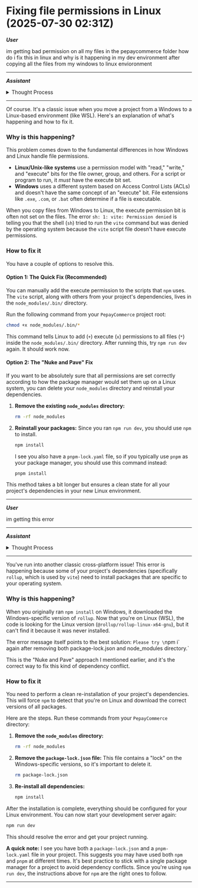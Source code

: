 <!-- Generated by SpecStory -->

# Fixing file permissions in Linux (2025-07-30 02:31Z)

_**User**_

im getting bad permission on all my files in the pepaycommerce folder how do i fix this in linux and why is it happening in my dev environment after copying all the files from my windows to linux envioronment 

---

_**Assistant**_

<think><details><summary>Thought Process</summary>**Debugging Permission Issues**

I've been focusing on the "Permission denied" error when running `npm run dev`. It seems this is occurring in a Linux environment after file transfer from a Windows system. My initial thoughts are leaning towards file permissions discrepancies being the root cause. Further investigation is needed to pinpoint the exact permissions that require adjustment, particularly related to executable flags. I'm exploring common solutions for dealing with this, such as using `chmod` to modify file access, and considering other relevant environment configurations.


**Troubleshooting Permission Discrepancies**

I've been thinking about the permission issue in more detail. Specifically, `vite` doesn't have execute permission after a file transfer from Windows. The shift to a *nix environment shows that Windows and Linux have different permission models. The executable bit is often lost. I'm considering using `chmod +x` to add the execute permission to scripts in `node_modules/.bin/`, as a fix.


**Understanding Permission Differences**

I've been examining the different permission models between Windows and Linux to clarify the issue. The crux of the problem lies in how executable flags are handled during the file transfer. I now see the root cause: the discrepancies in Windows and Linux file permission schemes. When files are copied, the execute bit necessary for Linux scripts gets lost. The current focus is on understanding the nuances of how the 'chmod' command can rectify this, specifically with `chmod +x node_modules/.bin/*`.


**Analyzing Permission Errors**

I've been working on a more comprehensive explanation for the user. I've broken down why the "Permission denied" error occurs, specifically highlighting the differences in file permission models between Windows and Linux. The core issue is the loss of the execute bit during file transfers. I've determined that `chmod +x node_modules/.bin/*` is the most straightforward solution and can confirm that if the user runs `npm install`, the executable bit should be applied, however since the user's `node_modules` is clearly present, I am suggesting the former. I'll focus on ensuring the user fully understands this.


**Explaining and Offering Solutions**

I've been breaking down the issue with the "Permission denied" error, concentrating on its core root. Windows and Linux handle file permissions differently, resulting in executable flags getting lost during transfer. My analysis shows that `chmod +x node_modules/.bin/*` is the simplest fix. I will advise this user that this is likely the solution and should be done on a project-level when copying project files.


**Explaining the Root Cause**

I've been examining the user's situation in greater detail, focusing on providing a comprehensive yet accessible explanation of the issue. I've formulated a response that acknowledges their specific problem and provides the `chmod` solution. I'm structuring my response to educate the user about the underlying cause—the differences between Windows and Linux file permissions—while offering a clear, actionable fix that should resolve their immediate problem. I'll emphasize the practicality of this solution within the context of their development environment.


**Understanding Permission Discrepancies**

I've crafted a comprehensive explanation for the user, addressing the "Permission denied" error following the Windows to Linux file transfer. It emphasizes the fundamental differences in Windows and Linux permission systems that cause this issue. The solution: `chmod +x node_modules/.bin/*` should add the necessary execute permissions, and if it doesn't work, I'll suggest a `npm install`.


**Providing Solutions for the Issue**

I've been formulating a comprehensive response to the user's issue, covering both the root cause and the solutions. I'm focusing on clearly explaining the permission discrepancies between Windows and Linux systems. My goal is to equip the user with actionable steps, including the `chmod +x` command for a quick fix and the `rm -rf node_modules && npm install` approach for a more thorough resolution. I aim to ensure they fully understand the problem and are confident in resolving it.


**Formulating a Comprehensive Response**

I've been meticulously crafting a comprehensive response for the user, addressing their specific "Permission denied" error when running `npm run dev` after a Windows-to-Linux file transfer. I'll provide both an explanation of the underlying cause—the differences in file permission models—and actionable solutions, including both a quick `chmod` fix and a more thorough reinstall approach. I'm focusing on clarity and practicality to ensure the user can resolve the issue effectively.


**Resolving File Permission Issues**

I'm now putting together the complete response for the user's issue, covering both the root cause and the suggested solutions. I'll clearly explain the Windows-to-Linux file permission discrepancies, and offer the `chmod +x` command for a quick fix, along with a `rm -rf node_modules && npm install` approach for a more complete resolution. I'm focusing on providing practical solutions to ensure the user can fix the problem.


</details></think>

---

Of course. It's a classic issue when you move a project from a Windows to a Linux-based environment (like WSL). Here's an explanation of what's happening and how to fix it.

### Why is this happening?

This problem comes down to the fundamental differences in how Windows and Linux handle file permissions.

*   **Linux/Unix-like systems** use a permission model with "read," "write," and "execute" bits for the file owner, group, and others. For a script or program to run, it *must* have the execute bit set.
*   **Windows** uses a different system based on Access Control Lists (ACLs) and doesn't have the same concept of an "execute" bit. File extensions like `.exe`, `.com`, or `.bat` often determine if a file is executable.

When you copy files from Windows to Linux, the execute permission bit is often not set on the files. The error `sh: 1: vite: Permission denied` is telling you that the shell (`sh`) tried to run the `vite` command but was denied by the operating system because the `vite` script file doesn't have execute permissions.

### How to fix it

You have a couple of options to resolve this.

#### Option 1: The Quick Fix (Recommended)

You can manually add the execute permission to the scripts that `npm` uses. The `vite` script, along with others from your project's dependencies, lives in the `node_modules/.bin/` directory.

Run the following command from your `PepayCommerce` project root:

```bash
chmod +x node_modules/.bin/*
```

This command tells Linux to add (`+`) execute (`x`) permissions to all files (`*`) inside the `node_modules/.bin/` directory. After running this, try `npm run dev` again. It should work now.

#### Option 2: The "Nuke and Pave" Fix

If you want to be absolutely sure that all permissions are set correctly according to how the package manager would set them up on a Linux system, you can delete your `node_modules` directory and reinstall your dependencies.

1.  **Remove the existing `node_modules` directory:**
    ```bash
    rm -rf node_modules
    ```

2.  **Reinstall your packages:**
    Since you ran `npm run dev`, you should use `npm` to install.
    ```bash
    npm install
    ```
    I see you also have a `pnpm-lock.yaml` file, so if you typically use `pnpm` as your package manager, you should use this command instead:
    ```bash
    pnpm install
    ```

This method takes a bit longer but ensures a clean state for all your project's dependencies in your new Linux environment.

---

_**User**_

im getting this error 

---

_**Assistant**_

<think><details><summary>Thought Process</summary>**Diagnosing a New Error**

I've hit a new snag after resolving the initial permissions problem. It's a `Cannot find module @rollup/rollup-linux-x64-gnu` error. It seems like it's linked to a known npm bug around optional dependencies. I'm exploring potential workarounds, specifically the suggested `npm i` command, to see if it clears the path.


**Resolving the Dependency Issue**

I'm now zeroing in on this missing `@rollup/rollup-linux-x64-gnu` module. The error pinpoints a known npm bug with optional dependencies. After some consideration, I believe the `npm i` command after removing `package-lock.json` and `node_modules` is the most direct path forward. This aligns well with my intuition and prior recommendations. I'm hopeful this will swiftly clear the path!


**Formulating a Plan**

I'm now fully immersed in the missing Rollup module conundrum. It seems a platform switch led to the absence of the correct native binary. I've outlined a direct course of action: first, I'll recommend the "nuke and pave" approach with `npm` commands, including removing `node_modules` and `package-lock.json`, followed by `npm install`. This should refresh the dependencies. Then, I'll mention the option to use `pnpm` instead. I'll stick to recommending `npm` since that seems to be the current tool of choice.


**Clarifying the Root Cause**

I've got the root of the problem pinned down now. It's a missing Rollup binary specific to Linux, triggered by an OS shift. The presence of both `package-lock.json` and `pnpm-lock.yaml` is now a key point, and it's best to stick to one package manager. I'll outline clear steps for both `npm` and `pnpm`, with an explanation, aiming for a smooth resolution.


</details></think>

---

You've run into another classic cross-platform issue! This error is happening because some of your project's dependencies (specifically `rollup`, which is used by `vite`) need to install packages that are specific to your operating system.

### Why is this happening?

When you originally ran `npm install` on Windows, it downloaded the Windows-specific version of `rollup`. Now that you're on Linux (WSL), the code is looking for the Linux version (`@rollup/rollup-linux-x64-gnu`), but it can't find it because it was never installed.

The error message itself points to the best solution:
`Please try \`npm i\` again after removing both package-lock.json and node_modules directory.`

This is the "Nuke and Pave" approach I mentioned earlier, and it's the correct way to fix this kind of dependency conflict.

### How to fix it

You need to perform a clean re-installation of your project's dependencies. This will force `npm` to detect that you're on Linux and download the correct versions of all packages.

Here are the steps. Run these commands from your `PepayCommerce` directory:

1.  **Remove the `node_modules` directory:**
    ```bash
    rm -rf node_modules
    ```

2.  **Remove the `package-lock.json` file:** This file contains a "lock" on the Windows-specific versions, so it's important to delete it.
    ```bash
    rm package-lock.json
    ```

3.  **Re-install all dependencies:**
    ```bash
    npm install
    ```

After the installation is complete, everything should be configured for your Linux environment. You can now start your development server again:

```bash
npm run dev
```

This should resolve the error and get your project running.

**A quick note:** I see you have both a `package-lock.json` and a `pnpm-lock.yaml` file in your project. This suggests you may have used both `npm` and `pnpm` at different times. It's best practice to stick with a single package manager for a project to avoid dependency conflicts. Since you're using `npm run dev`, the instructions above for `npm` are the right ones to follow.

---

